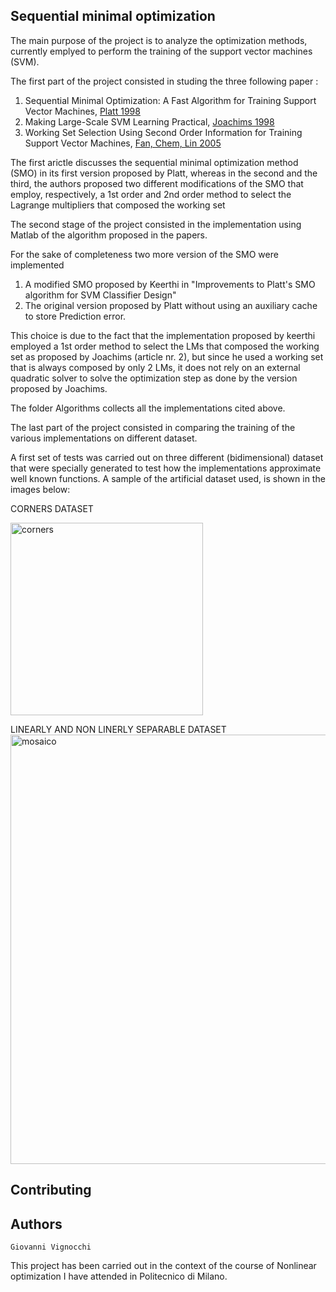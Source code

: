 ## Sequential minimal optimization

The main purpose of the project is to analyze the optimization methods, currently emplyed to perform 
the training of the support vector machines (SVM).

The first part of the project consisted in studing the three following paper :

1. Sequential Minimal Optimization: A Fast Algorithm for Training Support Vector Machines,   [Platt 1998](http://www.microsoft.com/en-us/research/publication/sequential-minimal-optimization-a-fast-algorithm-for-training-support-vector-machines/)
2. Making Large-Scale SVM Learning Practical,   [Joachims 1998](http://www.cs.cornell.edu/people/tj/publications/joachims_99a.pdf)
3. Working Set Selection Using Second Order Information for Training Support Vector Machines,   [Fan, Chem, Lin 2005](www.jmlr.org/papers/volume6/fan05a/fan05a.pdf)

The first arictle discusses the sequential minimal optimization method (SMO) in its first version proposed by Platt, whereas in the second 
and the third, the authors proposed two different modifications of the SMO that employ, respectively, a 1st order and 2nd order method 
to select the Lagrange multipliers that composed the working set

The second stage of the project consisted in the implementation using Matlab of the algorithm proposed in the papers.

For the sake of completeness two more version of the SMO were implemented
1. A modified SMO proposed by Keerthi in "Improvements to Platt's SMO algorithm for SVM Classifier Design" 
2. The original version proposed by Platt without using an auxiliary cache to store Prediction error.

This choice is due to the fact that the implementation proposed by keerthi employed a 1st order method to select the LMs that composed the
working set as proposed by Joachims (article nr. 2), but since he used a working set that is always composed by only 2 LMs, it does not 
rely on an external quadratic solver to solve the optimization step as done by the version proposed by Joachims.

The folder Algorithms collects all the implementations cited above.

The last part of the project consisted in comparing the training of the various implementations on different dataset.

A first set of tests was carried out on three different (bidimensional) dataset that were specially generated to test how the
implementations approximate well known functions. A sample of the artificial dataset used, is shown in the images below:


CORNERS DATASET
<p align="left">
<img width="308" alt="corners" src="https://user-images.githubusercontent.com/32396630/50488895-ff3f5b80-0a04-11e9-8b38-b88c7de53a4a.PNG">

LINEARLY AND NON LINERLY SEPARABLE DATASET
<img width="687" alt="mosaico" src="https://user-images.githubusercontent.com/32396630/50489264-fa7ba700-0a06-11e9-8595-23353999a8de.png">




## Contributing


## Authors

    Giovanni Vignocchi

This project has been carried out in the context of the course of Nonlinear optimization I have attended in Politecnico di Milano.
